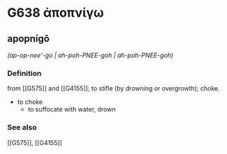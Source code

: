 # G638 ἀποπνίγω

## apopnígō

_(ap-op-nee'-go | ah-poh-PNEE-goh | ah-poh-PNEE-goh)_

### Definition

from [[G575]] and [[G4155]]; to stifle (by drowning or overgrowth); choke.

- to choke
  - to suffocate with water, drown

### See also

[[G575]], [[G4155]]

